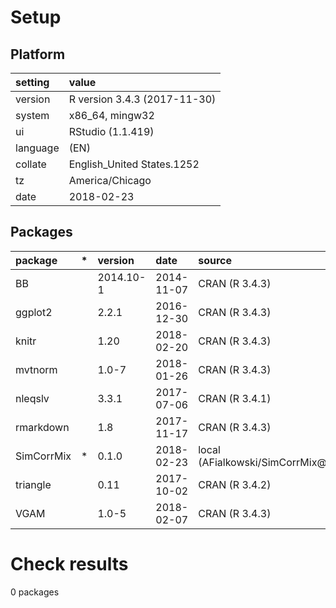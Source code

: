 # Setup

## Platform

|setting  |value                        |
|:--------|:----------------------------|
|version  |R version 3.4.3 (2017-11-30) |
|system   |x86_64, mingw32              |
|ui       |RStudio (1.1.419)            |
|language |(EN)                         |
|collate  |English_United States.1252   |
|tz       |America/Chicago              |
|date     |2018-02-23                   |

## Packages

|package    |*  |version   |date       |source                            |
|:----------|:--|:---------|:----------|:---------------------------------|
|BB         |   |2014.10-1 |2014-11-07 |CRAN (R 3.4.3)                    |
|ggplot2    |   |2.2.1     |2016-12-30 |CRAN (R 3.4.3)                    |
|knitr      |   |1.20      |2018-02-20 |CRAN (R 3.4.3)                    |
|mvtnorm    |   |1.0-7     |2018-01-26 |CRAN (R 3.4.3)                    |
|nleqslv    |   |3.3.1     |2017-07-06 |CRAN (R 3.4.1)                    |
|rmarkdown  |   |1.8       |2017-11-17 |CRAN (R 3.4.3)                    |
|SimCorrMix |*  |0.1.0     |2018-02-23 |local (AFialkowski/SimCorrMix@NA) |
|triangle   |   |0.11      |2017-10-02 |CRAN (R 3.4.2)                    |
|VGAM       |   |1.0-5     |2018-02-07 |CRAN (R 3.4.3)                    |

# Check results

0 packages




